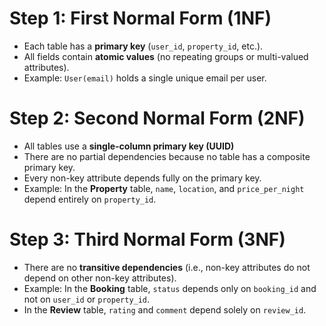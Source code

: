 # Step 1: First Normal Form (1NF)
- Each table has a **primary key** (`user_id`, `property_id`, etc.).
- All fields contain **atomic values** (no repeating groups or multi-valued attributes).
- Example: `User(email)` holds a single unique email per user.


# Step 2: Second Normal Form (2NF)
- All tables use a **single-column primary key (UUID)**
- There are no partial dependencies because no table has a composite primary key.
- Every non-key attribute depends fully on the primary key.
- Example: In the **Property** table, `name`, `location`, and `price_per_night` depend entirely on `property_id`.


# Step 3: Third Normal Form (3NF)
- There are no **transitive dependencies** (i.e., non-key attributes do not depend on other non-key attributes).
- Example: In the **Booking** table, `status` depends only on `booking_id` and not on `user_id` or `property_id`.
- In the **Review** table, `rating` and `comment` depend solely on `review_id`.
